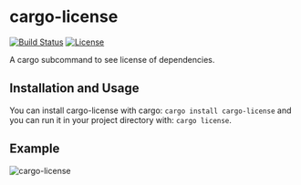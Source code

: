 # cargo-license

[![Build Status](https://secure.travis-ci.org/onur/cargo-license.svg?branch=master)](https://travis-ci.org/onur/cargo-license)
[![License](https://img.shields.io/badge/license-MIT-blue.svg)](https://raw.githubusercontent.com/onur/cargo-license/master/LICENSE)

A cargo subcommand to see license of dependencies.


## Installation and Usage

You can install cargo-license with cargo: `cargo install cargo-license` and you
can run it in your project directory with: `cargo license`.


## Example

![cargo-license](https://i.imgur.com/9KARkwP.png)
